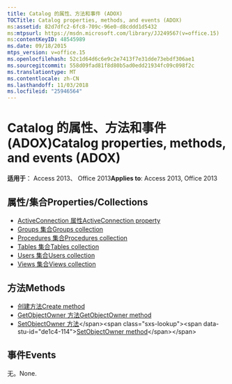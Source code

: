 ```yaml
---
title: Catalog 的属性、方法和事件 (ADOX)
TOCTitle: Catalog properties, methods, and events (ADOX)
ms:assetid: 82d7dfc2-6fc8-709c-96e0-d8cddd1d5432
ms:mtpsurl: https://msdn.microsoft.com/library/JJ249567(v=office.15)
ms:contentKeyID: 48545989
ms.date: 09/18/2015
mtps_version: v=office.15
ms.openlocfilehash: 52c1d64d6c6e9c2e7413f7e31dde73ebdf306ae1
ms.sourcegitcommit: 558d09fad81f8d80b5ad0edd21934fc09c098f2c
ms.translationtype: MT
ms.contentlocale: zh-CN
ms.lasthandoff: 11/03/2018
ms.locfileid: "25946564"
---
```

# <a name="catalog-properties-methods-and-events-adox"></a><span data-ttu-id="de1c4-102">Catalog 的属性、方法和事件 (ADOX)</span><span class="sxs-lookup"><span data-stu-id="de1c4-102">Catalog properties, methods, and events (ADOX)</span></span>

<span data-ttu-id="de1c4-103">**适用于**： Access 2013、 Office 2013</span><span class="sxs-lookup"><span data-stu-id="de1c4-103">**Applies to**: Access 2013, Office 2013</span></span> 

## <a name="propertiescollections"></a><span data-ttu-id="de1c4-104">属性/集合</span><span class="sxs-lookup"><span data-stu-id="de1c4-104">Properties/Collections</span></span>

- [<span data-ttu-id="de1c4-105">ActiveConnection 属性</span><span class="sxs-lookup"><span data-stu-id="de1c4-105">ActiveConnection property</span></span>](activeconnection-property-adox.md)
- [<span data-ttu-id="de1c4-106">Groups 集合</span><span class="sxs-lookup"><span data-stu-id="de1c4-106">Groups collection</span></span>](groups-collection-adox.md)
- [<span data-ttu-id="de1c4-107">Procedures 集合</span><span class="sxs-lookup"><span data-stu-id="de1c4-107">Procedures collection</span></span>](procedures-collection-adox.md)
- [<span data-ttu-id="de1c4-108">Tables 集合</span><span class="sxs-lookup"><span data-stu-id="de1c4-108">Tables collection</span></span>](tables-collection-adox.md)
- [<span data-ttu-id="de1c4-109">Users 集合</span><span class="sxs-lookup"><span data-stu-id="de1c4-109">Users collection</span></span>](users-collection-adox.md)
- [<span data-ttu-id="de1c4-110">Views 集合</span><span class="sxs-lookup"><span data-stu-id="de1c4-110">Views collection</span></span>](views-collection-adox.md)

## <a name="methods"></a><span data-ttu-id="de1c4-111">方法</span><span class="sxs-lookup"><span data-stu-id="de1c4-111">Methods</span></span>

- [<span data-ttu-id="de1c4-112">创建方法</span><span class="sxs-lookup"><span data-stu-id="de1c4-112">Create method</span></span>](create-method-adox.md)
- [<span data-ttu-id="de1c4-113">GetObjectOwner 方法</span><span class="sxs-lookup"><span data-stu-id="de1c4-113">GetObjectOwner method</span></span>](getobjectowner-method-adox.md)
- <span data-ttu-id="de1c4-114">[SetObjectOwner 方法](https://msdn.microsoft.com/library/jj249006\(v=office.15\))</span><span class="sxs-lookup"><span data-stu-id="de1c4-114">[SetObjectOwner method](https://msdn.microsoft.com/library/jj249006\(v=office.15\))</span></span>

## <a name="events"></a><span data-ttu-id="de1c4-115">事件</span><span class="sxs-lookup"><span data-stu-id="de1c4-115">Events</span></span>

<span data-ttu-id="de1c4-116">无。</span><span class="sxs-lookup"><span data-stu-id="de1c4-116">None.</span></span>

